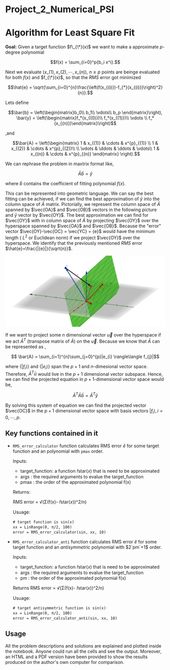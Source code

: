 # Project_2_Numerical_PSI

# Algorithm for Least Square Fit

**Goal:** Given a target function $f\_{\*}(x)$ we want to make a approximate $p$-degree polynomial 

```math
f(x) = \sum_{i=0}^p{b_i x^i}.
```
Next we evaluate $(x\_{(1)},x\_{(2)},\cdots,x\_{(n)})$, $n\geq p$ points are beinge evaluated for both $f(x)$ and $f_{\*}(x)$, so that the $RMS$ error got minimized 

```math
\hat{e} = \sqrt{\sum_{i=0}^{n}\frac{\left(f(x_{(i)})-f_{*}(x_{(i)})\right)^2}{n}}.
```

Lets define 
```math
\bar{b} = \left(\begin{matrix}b_0\\ b_1\\ \vdots\\ b_p \end{matrix}\right), \bar{y} = \left(\begin{matrix}f_*(x_{(0)})\\ f_*(x_{(1)})\\ \vdots \\ f_*(x_{(n)})\end{matrix}\right)
```
,and 

```math
\bar{A} = \left(\begin{matrix} 1 & x_{(1)} & \cdots & x^{p}_{(1)} \\ 1 & x_{(2)} & \cdots & x^{p}_{(2)}\\ \\ \vdots & \ddots & \ddots & \vdots\\ 1 & x_{(n)} & \cdots & x^{p}_{(n)} \end{matrix} \right).
```

We can rephrase the problem in maxtrix format like, 

$$ \bar{A} \bar{b} = \bar{y}$$

where $\bar{b}$ contains the coefficient of fitting polynomial $f(x)$. 

This can be represented into geometric language. We can say the best fitting can be achieved, if we can find the best approximation of $\bar{y}$ into the column space of $\bar{A}$ matrix. Pictorially, we represent the column space of $\bar{A}$ spanned by $\vec{OA}$ and $\vec{OB}$ vectors in the following picture and $\bar{y}$ vector by $\vec{OY}$. The best approximation we can find for $\vec{OY}$ with in column space of $\bar{A}$ by projecting $\vec{OY}$ over the hyperspace spanned by $\vec{OA}$ and $\vec{OB}$. Because the "error" vector $\vec{OY}-\vec{OC} = \vec{YC} = {e}$ would have the minimum length ( $L^2$ or Euclidean norm) if we project $\vec{OY}$ over the hyperspace. We identify that the previously mentioned $RMS$ error $\hat{e}=\frac{|{e}|}{\sqrt{n}}$.

<img src="Plot_for_Linear_fit.png" alt="Italian Trulli">

If we want to project some $n$ dimensional vector $\vec{u}$ over the hyperspace if we act $\bar{A}^T$ (transpose matrix of $\bar{A}$) on the $\vec{u}$. Because we know that $\bar{A}$ can be represented as ,

$$ \bar{A} = \sum_{i=1}^{n}\sum_{j=0}^{p}|e_{i} \rangle\langle f_{j}|$$

where $\{|f_{i} \rangle\}$ and $\{|e_{i} \rangle\}$ span the $p+1$ and $n$-dimesional vector space. Therefore, $\bar{A}^T \bar{u}$ would live in the ${p}+1$ dimensional vector subspace. Hence, we can find the projected equation in $p+1$-dimensional vector space would be,

$$ \bar{A}^{T} \bar{A} \bar{b} = \bar{A}^T \bar{y}$$

By solving this system of equation we can find the projected vector $\vec{OC}$ in the $p+1$ dimensional vector space with basis vectors $|f_{i} \rangle, i=0, \cdots, p$. 

## Key functions contained in it 
- `RMS_error_calculator` function calculates RMS error $\hat{e}$ for some target function and an polynomial with `pmax` order. 
    
    Inputs: 
    
    * target_function: a function 𝑓star(𝑥) that is need to be approximated
    * args           : the required arguments to evalue the target_function
    * pmax           : the order of the approximated polynomial f(x)
    
    Returns:
    
    RMS error = √(Σ(f(x)- 𝑓star(𝑥))^2/n)
    
    Usuage: 
    
    ```
    # target function is sin(x)
    xx = LinRange(0, π/2, 100)
    error = RMS_error_calculator(sin, xx, 10)
    
    ```
- `RMS_error_calculator_anti` function calculates RMS error $\hat{e}$ for some target function and an *antisymmetric* polynomial with $2`pm`+1$ order. 
    
    Inputs:
    
    * target_function: a function 𝑓star(𝑥) that is need to be approximated
    * args           : the required arguments to evalue the target_function
    * pm             : the order of the approximated polynomial f(x)
    
    Returns RMS error = √(Σ(f(x)- 𝑓star(𝑥))^2/n)
    
    Usuage: 
    
    ```
    # target antisymmetric function is sin(x)
    xx = LinRange(0, π/2, 100)
    error = RMS_error_calculator_anti(sin, xx, 10)
    
    ```
## Usage

All the problem descriptions and solutions are explained and plotted inside the notebook. Anyone could run all the cells and see the output. Moreover, an HTML and a PDF version have been provided to show the results produced on the author's own computer for comparison.
